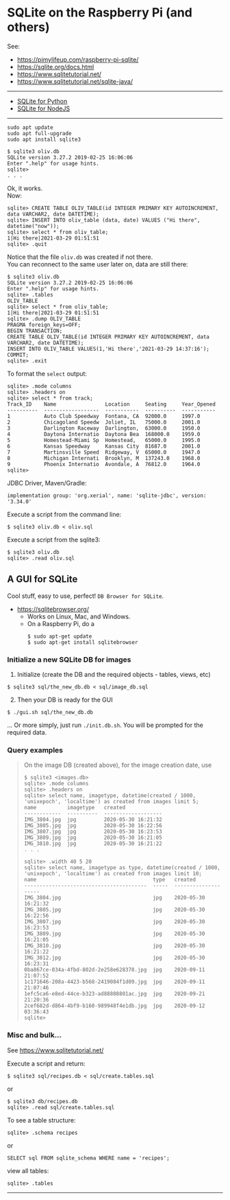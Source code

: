 # SQLite on the Raspberry Pi (and others)

See:
- <https://pimylifeup.com/raspberry-pi-sqlite/>
- <https://sqlite.org/docs.html>
- <https://www.sqlitetutorial.net/>
- <https://www.sqlitetutorial.net/sqlite-java/>
---
- [SQLite for Python](https://www.pythoncentral.io/introduction-to-sqlite-in-python/)
- [SQLite for NodeJS](https://www.sqlitetutorial.net/sqlite-nodejs/connect/)
---
```
sudo apt update
sudo apt full-upgrade
sudo apt install sqlite3
```

```
$ sqlite3 oliv.db
SQLite version 3.27.2 2019-02-25 16:06:06
Enter ".help" for usage hints.
sqlite>
. . . 
```
Ok, it works.  
Now:
```
sqlite> CREATE TABLE OLIV_TABLE(id INTEGER PRIMARY KEY AUTOINCREMENT, data VARCHAR2, date DATETIME);
sqlite> INSERT INTO oliv_table (data, date) VALUES ("Hi there", datetime("now"));
sqlite> select * from oliv_table;
1|Hi there|2021-03-29 01:51:51
sqlite> .quit
```
Notice that the file `oliv.db` was created if not there.  
You can reconnect to the same user later on, data are still there:
```
$ sqlite3 oliv.db
SQLite version 3.27.2 2019-02-25 16:06:06
Enter ".help" for usage hints.
sqlite> .tables
OLIV_TABLE
sqlite> select * from oliv_table;
1|Hi there|2021-03-29 01:51:51
sqlite> .dump OLIV_TABLE
PRAGMA foreign_keys=OFF;
BEGIN TRANSACTION;
CREATE TABLE OLIV_TABLE(id INTEGER PRIMARY KEY AUTOINCREMENT, data VARCHAR2, date DATETIME);
INSERT INTO OLIV_TABLE VALUES(1,'Hi there','2021-03-29 14:37:16');
COMMIT;
sqlite> .exit
```
To format the `select` output:
```
sqlite> .mode columns
sqlite> .headers on
sqlite> select * from track;
Track_ID    Name                Location     Seating     Year_Opened
----------  ------------------  -----------  ----------  -----------
1           Auto Club Speedway  Fontana, CA  92000.0     1997.0     
2           Chicagoland Speedw  Joliet, IL   75000.0     2001.0     
3           Darlington Raceway  Darlington,  63000.0     1950.0     
4           Daytona Internatio  Daytona Bea  168000.0    1959.0     
5           Homestead-Miami Sp  Homestead,   65000.0     1995.0     
6           Kansas Speedway     Kansas City  81687.0     2001.0     
7           Martinsville Speed  Ridgeway, V  65000.0     1947.0     
8           Michigan Internati  Brooklyn, M  137243.0    1968.0     
9           Phoenix Internatio  Avondale, A  76812.0     1964.0     
sqlite> 
```

JDBC Driver, Maven/Gradle:
```
implementation group: 'org.xerial', name: 'sqlite-jdbc', version: '3.34.0'
```

Execute a script from the command line:
```
$ sqlite3 oliv.db < oliv.sql
```
Execute a script from the sqlite3:
```
$ sqlite3 oliv.db
sqlite> .read oliv.sql
```

## A GUI for SQLite
Cool stuff, easy to use, perfect! `DB Browser for SQLite`.
- <https://sqlitebrowser.org/>
  - Works on Linux, Mac, and Windows.
  - On a Raspberry Pi, do a 
    ```
    $ sudo apt-get update
    $ sudo apt-get install sqlitebrowser
    ```
  

### Initialize a new SQLite DB for images
1. Initialize (create the DB and the required objects - tables, views, etc)
```
$ sqlite3 sql/the_new_db.db < sql/image_db.sql
```
2. Then your DB is ready for the GUI
```
$ ./gui.sh sql/the_new_db.db
```

... Or more simply, just run `./init.db.sh`. You will be prompted for the required data.

### Query examples
> On the image DB (created above), for the image creation date, use
> ```
> $ sqlite3 <images.db>
> sqlite> .mode columns
> sqlite> .headers on
> sqlite> select name, imagetype, datetime(created / 1000,  'unixepoch', 'localtime') as created from images limit 5;
> name          imagetype   created
> ------------  ----------  -------------------
> IMG_3804.jpg  jpg         2020-05-30 16:21:32
> IMG_3805.jpg  jpg         2020-05-30 16:22:56
> IMG_3807.jpg  jpg         2020-05-30 16:23:53
> IMG_3809.jpg  jpg         2020-05-30 16:21:05
> IMG_3810.jpg  jpg         2020-05-30 16:21:22
> . . .
> 
> sqlite> .width 40 5 20
> sqlite> select name, imagetype as type, datetime(created / 1000,  'unixepoch', 'localtime') as created from images limit 10;
> name                                      type   created
> ----------------------------------------  -----  --------------------
> IMG_3804.jpg                              jpg    2020-05-30 16:21:32
> IMG_3805.jpg                              jpg    2020-05-30 16:22:56
> IMG_3807.jpg                              jpg    2020-05-30 16:23:53
> IMG_3809.jpg                              jpg    2020-05-30 16:21:05
> IMG_3810.jpg                              jpg    2020-05-30 16:21:22
> IMG_3812.jpg                              jpg    2020-05-30 16:23:31
> 0ba867ce-034a-4fbd-802d-2e258e628378.jpg  jpg    2020-09-11 21:07:52
> 1c171646-208a-4423-b568-2419084f1d09.jpg  jpg    2020-09-11 21:07:46
> 1efc5ca6-e8ed-44ce-b323-ad88808801ac.jpg  jpg    2020-09-21 21:20:36
> 2cef682d-d864-4bf9-b160-989948f4e1db.jpg  jpg    2020-09-12 03:36:43
> sqlite>
> ```
  
### Misc and bulk...
See https://www.sqlitetutorial.net/

Execute a script and return:
```
$ sqlite3 sql/recipes.db < sql/create.tables.sql
```
or
```
$ sqlite3 db/recipes.db
sqlite> .read sql/create.tables.sql
```
To see a table structure:
```
sqlite> .schema recipes
```
or
```
SELECT sql FROM sqlite_schema WHERE name = 'recipes';
```

view all tables:
```
sqlite> .tables
```


---